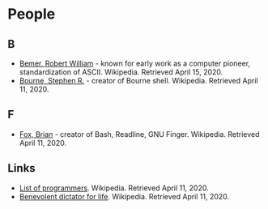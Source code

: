 # People

## B
- [Bemer, Robert William](https://en.wikipedia.org/wiki/Robert_William_Bemer) - known for early work as a computer pioneer, standardization of ASCII. Wikipedia. Retrieved April 15, 2020.
- [Bourne, Stephen R.](http://en.wikipedia.org/wiki/Steve_Bourne) - creator of Bourne shell. Wikipedia. Retrieved April 11, 2020.

## F
- [Fox, Brian](https://en.wikipedia.org/wiki/Brian_Fox_(computer_programmer)) - creator of Bash, Readline, GNU Finger. Wikipedia. Retrieved April 11, 2020.

## Links

- [List of programmers](https://en.wikipedia.org/wiki/List_of_programmers). Wikipedia. Retrieved April 11, 2020.
- [Benevolent dictator for life](https://en.wikipedia.org/wiki/Benevolent_dictator_for_life). Wikipedia. Retrieved April 11, 2020.
